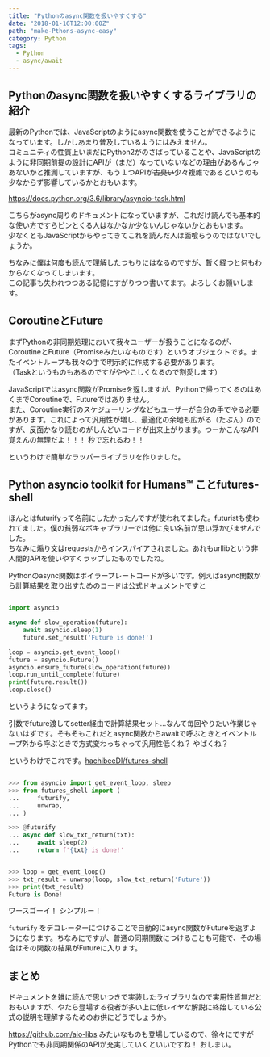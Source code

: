 ```yaml
---
title: "Pythonのasync関数を扱いやすくする"
date: "2018-01-16T12:00:00Z"
path: "make-Pthons-async-easy"
category: Python
tags:
  - Python
  - async/await
---
```


## Pythonのasync関数を扱いやすくするライブラリの紹介

最新のPythonでは、JavaScriptのようにasync関数を使うことができるようになっています。しかしあまり普及しているようにはみえません。  
コミュニティの性質上いまだにPython2がのさばっていることや、JavaScriptのように非同期前提の設計にAPIが（まだ）なっていないなどの理由があるんじゃあないかと推測していますが、もう１つAPIが<s>古臭い</s>少々複雑であるというのも少なからず影響しているかとおもいます。

https://docs.python.org/3.6/library/asyncio-task.html

こちらがasync周りのドキュメントになっていますが、これだけ読んでも基本的な使い方ですらピンとくる人はなかなか少ないんじゃないかとおもいます。  
少なくともJavaScriptからやってきてこれを読んだ人は面喰らうのではないでしょうか。

ちなみに僕は何度も読んで理解したつもりにはなるのですが、暫く経つと何もわからなくなってしまいます。  
この記事も失われつつある記憶にすがりつつ書いてます。よろしくお願いします。


## CoroutineとFuture

まずPythonの非同期処理において我々ユーザーが扱うことになるのが、CoroutineとFuture（Promiseみたいなものです）というオブジェクトです。またイベントループも我々の手で明示的に作成する必要があります。  
（Taskというものもあるのですがややこしくなるので割愛します）

JavaScriptではasync関数がPromiseを返しますが、Pythonで帰ってくるのはあくまでCoroutineで、Futureではありません。  
また、Coroutine実行のスケジューリングなどもユーザーが自分の手でやる必要があります。これによって汎用性が増し、最適化の余地も広がる（たぶん）のですが、反面かなり読むのがしんどいコードが出来上がります。つーかこんなAPI覚えんの無理だよ！！！ 秒で忘れるわ！！

というわけで簡単なラッパーライブラリを作りました。


## Python asyncio toolkit for Humans™ ことfutures-shell

ほんとはfuturifyって名前にしたかったんですが使われてました。futuristも使われてました。僕の貧弱なボキャブラリーでは他に良い名前が思い浮かびませんでした。  
ちなみに煽り文はrequestsからインスパイアされました。あれもurllibという非人間的APIを使いやすくラップしたものでしたね。

Pythonのasync関数はボイラープレートコードが多いです。例えばasync関数から計算結果を取り出すためのコードは公式ドキュメントですと

```python

import asyncio

async def slow_operation(future):
    await asyncio.sleep(1)
    future.set_result('Future is done!')

loop = asyncio.get_event_loop()
future = asyncio.Future()
asyncio.ensure_future(slow_operation(future))
loop.run_until_complete(future)
print(future.result())
loop.close()

```

というようになってます。

引数でfuture渡してsetter経由で計算結果セット…なんて毎回やりたい作業じゃないはずです。そもそもこれだとasync関数からawaitで呼ぶときとイベントループ外から呼ぶときで方式変わっちゃって汎用性低くね？ やばくね？

というわけでこれです。[hachibeeDI/futures-shell](https://github.com/hachibeeDI/futures-shell)


```python

>>> from asyncio import get_event_loop, sleep
>>> from futures_shell import (
...     futurify,
...     unwrap,
... )

>>> @futurify
... async def slow_txt_return(txt):
...     await sleep(2)
...     return f'{txt} is done!'


>>> loop = get_event_loop()
>>> txt_result = unwrap(loop, slow_txt_return('Future'))
>>> print(txt_result)
Future is Done!

```

ワースゴーイ！ シンプルー！

`futurify` をデコレーターにつけることで自動的にasync関数がFutureを返すようになります。ちなみにですが、普通の同期関数につけることも可能で、その場合はその関数の結果がFutureに入ります。


## まとめ

ドキュメントを雑に読んで思いつきで実装したライブラリなので実用性皆無だとおもいますが、やたら登場する役者が多い上に低レイヤな解説に終始している公式の説明を理解するためのお供にどうでしょうか。

https://github.com/aio-libs みたいなものも登場しているので、徐々にですがPythonでも非同期関係のAPIが充実していくといいですね！ おしまい。

